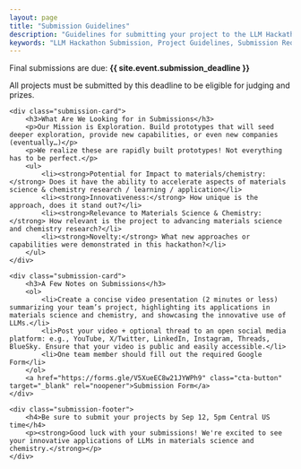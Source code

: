 ```yaml
---
layout: page
title: "Submission Guidelines"
description: "Guidelines for submitting your project to the LLM Hackathon for Applications in Materials Science & Chemistry."
keywords: "LLM Hackathon Submission, Project Guidelines, Submission Requirements"
---
```


<div class="content-section">
    <div class="submission-header">
        <p class="submission-deadline">Final submissions are due: <strong>{{ site.event.submission_deadline }}</strong></p>
        <p>All projects must be submitted by this deadline to be eligible for judging and prizes.</p>
    </div>

    <div class="submission-card">
        <h3>What Are We Looking for in Submissions</h3>
        <p>Our Mission is Exploration. Build prototypes that will seed deeper exploration, provide new capabilities, or even new companies (eventually…)</p>
        <p>We realize these are rapidly built prototypes! Not everything has to be perfect.</p>
        <ul>
            <li><strong>Potential for Impact to materials/chemistry:</strong> Does it have the ability to accelerate aspects of materials science & chemistry research / learning / application</li>
            <li><strong>Innovativeness:</strong> How unique is the approach, does it stand out?</li>
            <li><strong>Relevance to Materials Science & Chemistry:</strong> How relevant is the project to advancing materials science and chemistry research?</li>
            <li><strong>Novelty:</strong> What new approaches or capabilities were demonstrated in this hackathon?</li>
        </ul>
    </div>

    <div class="submission-card">
        <h3>A Few Notes on Submissions</h3>
        <ol>
            <li>Create a concise video presentation (2 minutes or less) summarizing your team’s project, highlighting its applications in materials science and chemistry, and showcasing the innovative use of LLMs.</li>
            <li>Post your video + optional thread to an open social media platform: e.g., YouTube, X/Twitter, LinkedIn, Instagram, Threads, BlueSky. Ensure that your video is public and easily accessible.</li>
            <li>One team member should fill out the required Google Form</li>
        </ol>
        <a href="https://forms.gle/V5XueEC8w21JYWPh9" class="cta-button" target="_blank" rel="noopener">Submission Form</a>
    </div>

    <div class="submission-footer">
        <h4>Be sure to submit your projects by Sep 12, 5pm Central US time</h4>
        <p><strong>Good luck with your submissions! We're excited to see your innovative applications of LLMs in materials science and chemistry.</strong></p>
    </div>
</div>
